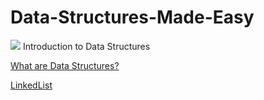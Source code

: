 # Data-Structures-Made-Easy
![](https://miro.medium.com/max/1400/1*wwQQveKTWtLUC-OtsPeRDQ.png)
Introduction to Data Structures

[What are Data Structures?](https://java-jedi.medium.com/introduction-to-data-structures-eeb60d2fc50f)

[LinkedList](https://java-jedi.medium.com/what-is-a-linkedlist-28e637fcfe9c)
